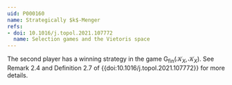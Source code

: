 ```yaml
---
uid: P000160
name: Strategically $k$-Menger
refs:
- doi: 10.1016/j.topol.2021.107772
  name: Selection games and the Vietoris space
---
```

The second player has a winning strategy in the game $\mathsf{G}_{\mathrm{fin}}(\mathcal K_X,\mathcal K_X)$. See Remark 2.4 and Definition 2.7 of {{doi:10.1016/j.topol.2021.107772}} for more details.
